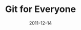 ---
title: Git for Everyone
date: 2011-12-14
location: Greater Hartford GNU Linux UG
link: http://www.meetup.com/GHGLUG/events/41327182/
---